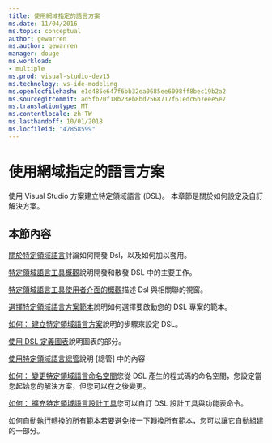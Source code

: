 ```yaml
---
title: 使用網域指定的語言方案
ms.date: 11/04/2016
ms.topic: conceptual
author: gewarren
ms.author: gewarren
manager: douge
ms.workload:
- multiple
ms.prod: visual-studio-dev15
ms.technology: vs-ide-modeling
ms.openlocfilehash: e1d485e647f6bb32ea0685ee6098ff8bec19b2a2
ms.sourcegitcommit: ad5fb20f18b23eb8bd2568717f61edc6b7eee5e7
ms.translationtype: MT
ms.contentlocale: zh-TW
ms.lasthandoff: 10/01/2018
ms.locfileid: "47858599"
---
```

# <a name="working-with-domain-specific-language-solutions"></a>使用網域指定的語言方案
使用 Visual Studio 方案建立特定領域語言 (DSL)。 本章節是關於如何設定及自訂解決方案。

## <a name="in-this-section"></a>本節內容
 [關於特定領域語言](../modeling/about-domain-specific-languages.md)討論如何開發 Dsl，以及如何加以套用。

 [特定領域語言工具概觀](../modeling/overview-of-domain-specific-language-tools.md)說明開發和散發 DSL 中的主要工作。

 [特定領域語言工具使用者介面的概觀](../modeling/overview-of-the-domain-specific-language-tools-user-interface.md)描述 Dsl 與相關聯的視窗。

 [選擇特定領域語言方案範本](../modeling/choosing-a-domain-specific-language-solution-template.md)說明如何選擇要啟動您的 DSL 專案的範本。

 [如何： 建立特定領域語言方案](../modeling/how-to-create-a-domain-specific-language-solution.md)說明的步驟來設定 DSL。

 [使用 DSL 定義圖表](../modeling/working-with-the-dsl-definition-diagram.md)說明圖表的部分。

 [使用特定領域語言總管](../modeling/working-with-the-domain-specific-language-explorer.md)說明 [總管] 中的內容

 [如何： 變更特定領域語言命名空間](../modeling/how-to-change-the-namespace-of-a-domain-specific-language.md)您從 DSL 產生的程式碼的命名空間，您設定當您起始您的解決方案，但您可以在之後變更。

 [如何： 擴充特定領域語言設計工具](../modeling/how-to-extend-the-domain-specific-language-designer.md)您可以自訂 DSL 設計工具與功能表命令。

 [如何自動執行轉換的所有範本](http://msdn.microsoft.com/b63cfe20-fe5e-47cc-9506-59b29bca768a)若要避免按一下轉換所有範本，您可以讓它自動組建的一部分。